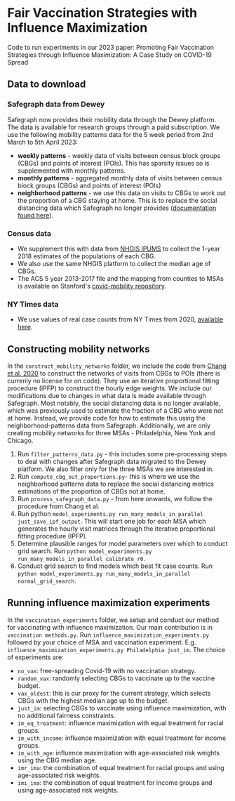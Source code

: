 # Fair Vaccination Strategies with Influence Maximization
Code to run experiments in our 2023 paper: Promoting Fair Vaccination Strategies through Influence Maximization: A Case Study on COVID-19 Spread

## Data to download
### Safegraph data from Dewey
Safegraph now provides their mobility data through the Dewey platform. The data is available for research groups through a paid subscription.
We use the following mobility patterns data for the 5 week period from 2nd March to 5th April 2023:
* **weekly patterns** - weekly data of visits between census block groups (CBGs) and points of interest (POIs). This has sparsity issues so is supplemented with monthly patterns.
* **monthly patterns** - aggregated monthly data of visits between census block groups (CBGs) and points of interest (POIs)
* **neighborhood patterns** - we use this data on visits to CBGs to work out the proportion of a CBG staying at home. This is to replace the social distancing data which Safegraph no longer provides ([documentation found here](https://docs.safegraph.com/docs/neighborhood-patterns)).
### Census data
* We supplement this with data from [NHGIS IPUMS](https://data2.nhgis.org/main) to collect the 1-year 2018 estimates of the populations of each CBG.
* We also use the same NHGIS platform to collect the median age of CBGs.
* The ACS 5 year 2013-2017 file and the mapping from counties to MSAs is available on Stanford's [covid-mobility repository](https://github.com/snap-stanford/covid-mobility). 
### NY Times data
* We use values of real case counts from NY Times from 2020, [available here](https://github.com/nytimes/covid-19-data).

## Constructing mobility networks
In the `construct_mobility_networks` folder, we include the code from [Chang et al. 2020](https://github.com/snap-stanford/covid-mobility) to construct the networks of visits from CBGs to POIs (there is currenly no license for on code). They use an iterative proportional fitting procedure (IPFP) to construct the hourly edge weights. We include our modifications due to changes in what data is made available through Safegraph. Most notably, the social distancing data is no longer available, which was previously used to estimate the fraction of a CBG who were not at home. Instead, we provide code for how to estimate this using the neighborhood-patterns data from Safegraph. Additionally, we are only creating mobility networks for three MSAs - Philadelphia, New York and Chicago.

1. Run `filter_patterns_data.py` - this includes some pre-processing steps to deal with changes after Safegraph data migrated to the Dewey platform. We also filter only for the three MSAs we are interested in.
2. Run `compute_cbg_out_proportions.py`- this is where we use the neighborhood patterns data to replace the social distancing metrics estimations of the proportion of CBGs not at home.
3. Run `process_safegraph_data.py` - from here onwards, we follow the procedure from Chang et al.
4. Run python `model_experiments.py run_many_models_in_parallel just_save_ipf_output`. This will start one job for each MSA which generates the hourly visit matrices through the iterative proportional fitting procedure (IPFP).
5. Determine plausible ranges for model parameters over which to conduct grid search. Run `python model_experiments.py run_many_models_in_parallel calibrate_r0`.
6. Conduct grid search to find models which best fit case counts. Run `python model_experiments.py run_many_models_in_parallel normal_grid_search`.

## Running influence maximization experiments
In the `vaccination_experiments` folder, we setup and conduct our method for vaccinating with influence maximization. Our main contribution is in `vaccination methods.py`.
Run `influence_maximization_experiments.py` followed by your choice of MSA and vaccination experiment. E.g. `influence_maximization_experiments.py Philadelphia just_im`. The choice of experiments are: 
* `no_vax`: free-spreading Covid-19 with no vaccination strategy.
* `random_vax`: randomly selecting CBGs to vaccinate up to the vaccine budget.
* `vax_oldest`: this is our proxy for the current strategy, which selects CBGs with the highest median age up to the budget.
* `just_im`: selecting CBGs to vaccinate using influence maximization, with no additional fairness constraints.
* `im_eq_treatment`: influence maximization with equal treatment for racial groups.
* `im_with_income`: influence maximization with equal treatment for income groups.
* `im_with_age`: influence maximization with age-associated risk weights using the CBG median age.
* `imr_ima`: the combination of equal treatment for racial groups and using age-associated risk weights.
* `imi_ima`: the combination of equal treatment for income groups and using age-associated risk weights.
